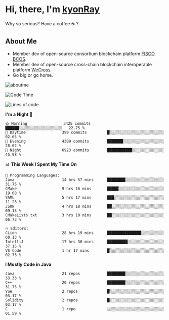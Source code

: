# Hi, there, I'm [kyonRay](https://kyonRay.github.io)

Why so serious? Have a coffee ☕️ ?

## About Me

- Member dev of open-source consortium blockchain platform [FISCO BCOS](https://github.com/FISCO-BCOS).
- Member dev of open-source cross-chain blockchain interoperable platform [WeCross](https://github.com/WeBankBlockchain/WeCross).
- Go big or go home.

![aboutme](https://github-readme-stats.vercel.app/api?username=kyonRay&count_private=true&show_icons=true)

<!-- ![top-langs](https://github-readme-stats.vercel.app/api/top-langs/?username=kyonRay&layout=compact&hide=shell,html) -->

<!--START_SECTION:waka-->
![Code Time](http://img.shields.io/badge/Code%20Time-113%20hrs%205%20mins-blue)

![Lines of code](https://img.shields.io/badge/From%20Hello%20World%20I%27ve%20Written-12.5%20million%20lines%20of%20code-blue)

**I'm a Night 🦉** 

```text
🌞 Morning                3425 commits        ██████░░░░░░░░░░░░░░░░░░░   22.75 % 
🌆 Daytime                399 commits         █░░░░░░░░░░░░░░░░░░░░░░░░   02.65 % 
🌃 Evening                4309 commits        ███████░░░░░░░░░░░░░░░░░░   28.62 % 
🌙 Night                  6923 commits        ███████████░░░░░░░░░░░░░░   45.98 % 
```


📊 **This Week I Spent My Time On** 

```text
💬 Programming Languages: 
Java                     14 hrs 57 mins      ████████░░░░░░░░░░░░░░░░░   31.75 % 
CMake                    9 hrs 16 mins       █████░░░░░░░░░░░░░░░░░░░░   19.68 % 
YAML                     5 hrs 17 mins       ███░░░░░░░░░░░░░░░░░░░░░░   11.23 % 
JSON                     4 hrs 18 mins       ██░░░░░░░░░░░░░░░░░░░░░░░   09.13 % 
CMakeLists.txt           3 hrs 10 mins       ██░░░░░░░░░░░░░░░░░░░░░░░   06.73 % 

🔥 Editors: 
CLion                    28 hrs 19 mins      ███████████████░░░░░░░░░░   60.13 % 
IntelliJ                 17 hrs 30 mins      █████████░░░░░░░░░░░░░░░░   37.15 % 
VS Code                  1 hr 17 mins        █░░░░░░░░░░░░░░░░░░░░░░░░   02.73 % 
```

**I Mostly Code in Java** 

```text
Java                     21 repos            ████████░░░░░░░░░░░░░░░░░   33.33 % 
C++                      20 repos            ████████░░░░░░░░░░░░░░░░░   31.75 % 
Vue                      2 repos             █░░░░░░░░░░░░░░░░░░░░░░░░   03.17 % 
Solidity                 2 repos             █░░░░░░░░░░░░░░░░░░░░░░░░   03.17 % 
C                        1 repo              ░░░░░░░░░░░░░░░░░░░░░░░░░   01.59 % 
```




<!--END_SECTION:waka-->
